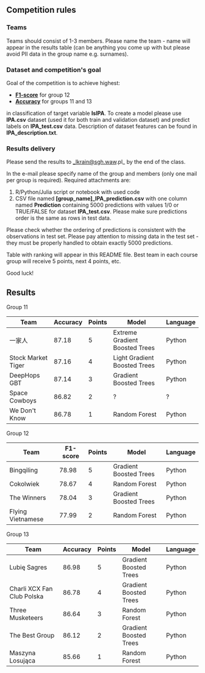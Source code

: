 ## Competition rules
### Teams
Teams should consist of 1-3 members. Please name the team - name will appear in the results table (can be anything you come up with but please avoid PII data in the group name e.g. surnames).

### Dataset and competition's goal
Goal of the competition is to achieve highest:

* **[F1-score](https://en.wikipedia.org/wiki/F-score)** for group 12
* **[Accuracy](https://developers.google.com/machine-learning/crash-course/classification/accuracy-precision-recall#accuracy)** for groups 11 and 13

in classification of target variable **IsIPA**. To create a model please use **IPA.csv** dataset (used it for both train and validation dataset) and predict labels on **IPA_test.csv** data. Description of dataset features can be found in **IPA_description.txt**.

### Results delivery
Please send the results to _lkrain@sgh.waw.pl_ by the end of the class.

In the e-mail please specify name of the group and members (only one mail per group is required). Required attachments are:
1. R/Python/Julia script or notebook with used code
2. CSV file named **[group_name]_IPA_prediction.csv** with one column named **Prediction** containing 5000 predictions with values 1/0 or TRUE/FALSE for dataset **IPA_test.csv**. Please make sure predictions order is the same as rows in test data.

Please check whether the ordering of predictions is consistent with the observations in test set. Please pay attention to missing data in the test set - they must be properly handled to obtain exactly 5000 predictions.

Table with ranking will appear in this README file. Best team in each course group will receive 5 points, next 4 points, etc.

Good luck!

## Results

Group 11

| **Team**         | **Accuracy** | **Points** | **Model**                      | **Language** |
|------------------|--------------|------------|--------------------------------|--------------|
| 一家人           | 87.18        | 5          | Extreme Gradient Boosted Trees | Python       |
| Stock Market Tiger | 87.16        | 4          | Light Gradient Boosted Trees   | Python       |
| DeepHops GBT     | 87.14        | 3          | Gradient Boosted Trees         | Python       |
| Space Cowboys    | 86.82        | 2          | ?                              | ?            |
| We Don't Know       | 86.78        | 1          | Random Forest                  | Python       |

Group 12

| **Team**          | **F1-score** | **Points** | **Model**              | **Language** |
|-------------------|--------------|------------|------------------------|--------------|
| Bingqiling        | 78.98        | 5          | Gradient Boosted Trees | Python       |
| Cokolwiek         | 78.67        | 4          | Random Forest          | Python       |
| The Winners       | 78.04        | 3          | Gradient Boosted Trees | Python       |
| Flying Vietnamese | 77.99        | 2          | Random Forest          | Python       |

Group 13

| **Team**                   | **Accuracy** | **Points** | **Model**              | **Language** |
|----------------------------|--------------|------------|------------------------|--------------|
| Lubię Sagres               | 86.98        | 5          | Gradient Boosted Trees | Python       |
| Charli XCX Fan Club Polska | 86.78        | 4          | Gradient Boosted Trees | Python       |
| Three Musketeers           | 86.64        | 3          | Random Forest          | Python       |
| The Best Group             | 86.12        | 2          | Gradient Boosted Trees | Python       |
| Maszyna Losująca           | 85.66        | 1          | Random Forest          | Python       |
